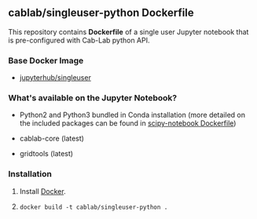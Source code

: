## cablab/singleuser-python Dockerfile


This repository contains **Dockerfile** of a single user Jupyter notebook that is pre-configured with Cab-Lab python API.


### Base Docker Image

* [jupyterhub/singleuser](https://hub.docker.com/r/jupyterhub/singleuser/)

### What's available on the Jupyter Notebook?

* Python2 and Python3 bundled in Conda installation (more detailed on the included packages can be found in [scipy-notebook Dockerfile](https://github.com/jupyter/docker-stacks/blob/master/scipy-notebook/Dockerfile)) 

* cablab-core (latest)

* gridtools (latest)


### Installation

1. Install [Docker](https://www.docker.com/).
 
2. `docker build -t cablab/singleuser-python .`
